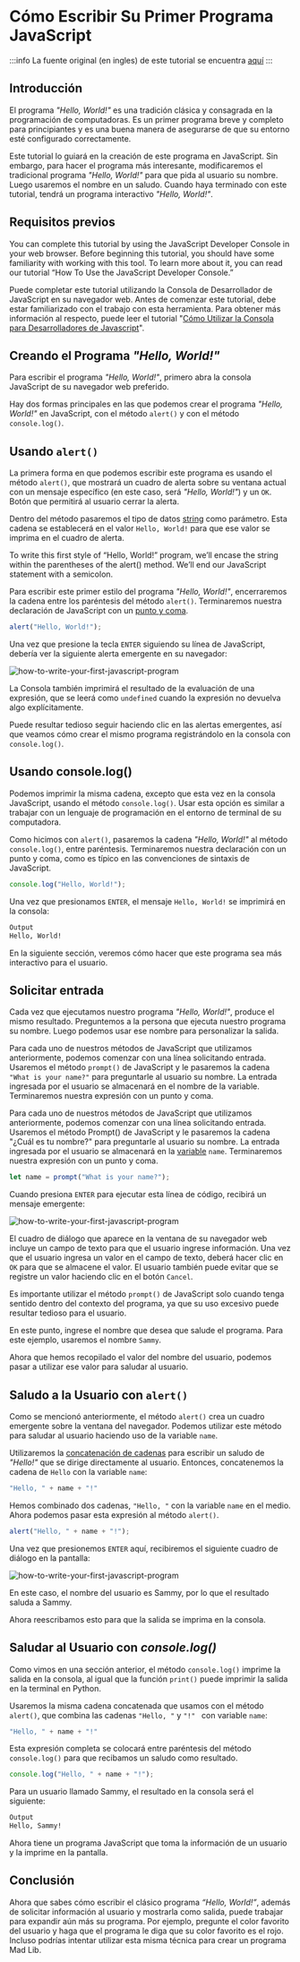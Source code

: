 # Cómo Escribir Su Primer Programa JavaScript

:::info
La fuente original (en ingles) de este tutorial se encuentra [aquí](https://www.digitalocean.com/community/tutorials/how-to-write-your-first-javascript-program)
:::

## Introducción

El programa _"Hello, World!"_ es una tradición clásica y consagrada en la programación de computadoras. Es un primer programa breve y completo para principiantes y es una buena manera de asegurarse de que su entorno esté configurado correctamente.

Este tutorial lo guiará en la creación de este programa en JavaScript. Sin embargo, para hacer el programa más interesante, modificaremos el tradicional programa _"Hello, World!"_  para que pida al usuario su nombre. Luego usaremos el nombre en un saludo. Cuando haya terminado con este tutorial, tendrá un programa interactivo _"Hello, World!"_.

## Requisitos previos


You can complete this tutorial by using the JavaScript Developer Console in your web browser. Before beginning this tutorial, you should have some familiarity with working with this tool. To learn more about it, you can read our tutorial “How To Use the JavaScript Developer Console.”


Puede completar este tutorial utilizando la Consola de Desarrollador de JavaScript en su navegador web. Antes de comenzar este tutorial, debe estar familiarizado con el trabajo con esta herramienta. Para obtener más información al respecto, puede leer el tutorial "[Cómo Utilizar la Consola para Desarrolladores de Javascript](./how-to-use-the-js-dev-console.html)".


## Creando el Programa _"Hello, World!"_

Para escribir el programa _"Hello, World!"_, primero abra la consola JavaScript de su navegador web preferido.

Hay dos formas principales en las que podemos crear el programa _"Hello, World!"_ en JavaScript, con el método `alert()` y con el método `console.log()`.

## Usando `alert()`

La primera forma en que podemos escribir este programa es usando el método `alert()`, que mostrará un cuadro de alerta sobre su ventana actual con un mensaje específico (en este caso, será _"Hello, World!"_) y un `OK`. Botón que permitirá al usuario cerrar la alerta.

Dentro del método pasaremos el tipo de datos [string](./how-to-work-with-strings-in-javascript.html) como parámetro. Esta cadena se establecerá en el valor `Hello, World!` para que ese valor se imprima en el cuadro de alerta.

To write this first style of “Hello, World!” program, we’ll encase the string within the parentheses of the alert() method. We’ll end our JavaScript statement with a semicolon.

Para escribir este primer estilo del programa _"Hello, World!"_, encerraremos la cadena entre los paréntesis del método `alert()`. Terminaremos nuestra declaración de JavaScript con un [punto y coma](./understanding-syntax-and-code-structure-in-javascript.html#punto-y-coma).


```js
alert("Hello, World!");
```

Una vez que presione la tecla `ENTER` siguiendo su línea de JavaScript, debería ver la siguiente alerta emergente en su navegador:

![how-to-write-your-first-javascript-program](./img/how-to-write-your-first-javascript-program-1.png)

La Consola también imprimirá el resultado de la evaluación de una expresión, que se leerá como `undefined` cuando la expresión no devuelva algo explícitamente.

Puede resultar tedioso seguir haciendo clic en las alertas emergentes, así que veamos cómo crear el mismo programa registrándolo en la consola con `console.log()`.

## Usando console.log()

Podemos imprimir la misma cadena, excepto que esta vez en la consola JavaScript, usando el método `console.log()`. Usar esta opción es similar a trabajar con un lenguaje de programación en el entorno de terminal de su computadora.

Como hicimos con `alert()`, pasaremos la cadena _"Hello, World!"_ al método `console.log()`, entre paréntesis. Terminaremos nuestra declaración con un punto y coma, como es típico en las convenciones de sintaxis de JavaScript.


```js
console.log("Hello, World!");
```

Una vez que presionamos `ENTER`, el mensaje `Hello, World!` se imprimirá en la consola:


```sh
Output
Hello, World!
```

En la siguiente sección, veremos cómo hacer que este programa sea más interactivo para el usuario.

## Solicitar entrada

Cada vez que ejecutamos nuestro programa _"Hello, World!"_, produce el mismo resultado. Preguntemos a la persona que ejecuta nuestro programa su nombre. Luego podemos usar ese nombre para personalizar la salida.

Para cada uno de nuestros métodos de JavaScript que utilizamos anteriormente, podemos comenzar con una línea solicitando entrada. Usaremos el método `prompt()` de JavaScript y le pasaremos la cadena `"What is your name?"` para preguntarle al usuario su nombre. La entrada ingresada por el usuario se almacenará en el nombre de la variable. Terminaremos nuestra expresión con un punto y coma.

Para cada uno de nuestros métodos de JavaScript que utilizamos anteriormente, podemos comenzar con una línea solicitando entrada. Usaremos el método Prompt() de JavaScript y le pasaremos la cadena "¿Cuál es tu nombre?" para preguntarle al usuario su nombre. La entrada ingresada por el usuario se almacenará en la [variable](./understanding-variables-scope-and-hoisting.html) `name`. Terminaremos nuestra expresión con un punto y coma.


```js
let name = prompt("What is your name?");
```

Cuando presiona `ENTER` para ejecutar esta línea de código, recibirá un mensaje emergente:


![how-to-write-your-first-javascript-program](./img/how-to-write-your-first-javascript-program-2.png)

El cuadro de diálogo que aparece en la ventana de su navegador web incluye un campo de texto para que el usuario ingrese información. Una vez que el usuario ingresa un valor en el campo de texto, deberá hacer clic en `OK` para que se almacene el valor. El usuario también puede evitar que se registre un valor haciendo clic en el botón `Cancel`.

Es importante utilizar el método `prompt()` de JavaScript solo cuando tenga sentido dentro del contexto del programa, ya que su uso excesivo puede resultar tedioso para el usuario.

En este punto, ingrese el nombre que desea que salude el programa. Para este ejemplo, usaremos el nombre `Sammy`.

Ahora que hemos recopilado el valor del nombre del usuario, podemos pasar a utilizar ese valor para saludar al usuario.

## Saludo a la Usuario con `alert()`

Como se mencionó anteriormente, el método `alert()` crea un cuadro emergente sobre la ventana del navegador. Podemos utilizar este método para saludar al usuario haciendo uso de la variable `name`.

Utilizaremos la [concatenación de cadenas](how-to-work-with-strings-in-javascript.html#concatenacion-de-cadenas) para escribir un saludo de _"Hello!"_ que se dirige directamente al usuario. Entonces, concatenemos la cadena de `Hello` con la variable `name`:


```js
"Hello, " + name + "!"
```

Hemos combinado dos cadenas, `"Hello, "` con la variable `name`  en el medio. Ahora podemos pasar esta expresión al método `alert()`.


```js
alert("Hello, " + name + "!");
```

Una vez que presionemos `ENTER` aquí, recibiremos el siguiente cuadro de diálogo en la pantalla:

![how-to-write-your-first-javascript-program](./img/how-to-write-your-first-javascript-program-3.png)

En este caso, el nombre del usuario es Sammy, por lo que el resultado saluda a Sammy.

Ahora reescribamos esto para que la salida se imprima en la consola.

## Saludar al Usuario con _console.log()_

Como vimos en una sección anterior, el método `console.log()` imprime la salida en la consola, al igual que la función `print()` puede imprimir la salida en la terminal en Python.

Usaremos la misma cadena concatenada que usamos con el método `alert()`, que combina las cadenas `"Hello, "` y `"!" ` con variable `name`:


```js
"Hello, " + name + "!"
```

Esta expresión completa se colocará entre paréntesis del método `console.log()` para que recibamos un saludo como resultado.


```js
console.log("Hello, " + name + "!");
```

Para un usuario llamado Sammy, el resultado en la consola será el siguiente:


```sh
Output
Hello, Sammy!
```

Ahora tiene un programa JavaScript que toma la información de un usuario y la imprime en la pantalla.


## Conclusión

Ahora que sabes cómo escribir el clásico programa _“Hello, World!”_, además de solicitar información al usuario y mostrarla como salida, puede trabajar para expandir aún más su programa. Por ejemplo, pregunte el color favorito del usuario y haga que el programa le diga que su color favorito es el rojo. Incluso podrías intentar utilizar esta misma técnica para crear un programa Mad Lib.




